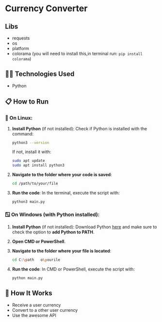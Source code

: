 # Currency Converter

## Libs
  - requests
  - os
  - platform
  - colorama (you will need to install this,in terminal run: `pip install colorama`)



## 🧑‍💻 Technologies Used

- Python

## 📋 How to Run

### 🐧 On Linux:

1. **Install Python** (if not installed):
   Check if Python is installed with the command:
   ```bash
   python3 --version
   ```

   If not, install it with:
   ```bash
   sudo apt update
   sudo apt install python3
   ```

2. **Navigate to the folder where your code is saved**:
   ```bash
   cd /path/to/your/file
   ```

3. **Run the code**:
   In the terminal, execute the script with:
   ```bash
   python3 main.py
   ```

### 🪟 On Windows (with Python installed):

1. **Install Python** (if not installed):
   Download Python [here](https://www.python.org/downloads/) and make sure to check the option to **add Python to PATH**.

2. **Open CMD or PowerShell**.

3. **Navigate to the folder where your file is located**:
   ```bash
   cd C:\path	o\yourile
   ```

4. **Run the code**:
   In CMD or PowerShell, execute the script with:
   ```bash
   python main.py
   ```


## 🤖 How It Works
  - Receive a user currency
  - Convert to a other user currency
  - Use the awesome API

